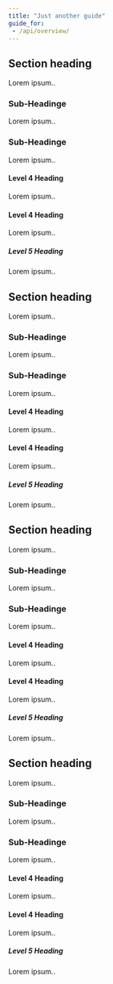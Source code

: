 ```yaml
---
title: "Just another guide"
guide_for:
 - /api/overview/
---
```

## Section heading

Lorem ipsum..

### Sub-Headinge

Lorem ipsum..

### Sub-Headinge

Lorem ipsum..

#### Level 4 Heading

Lorem ipsum..

#### Level 4 Heading

Lorem ipsum..

##### Level 5 Heading

Lorem ipsum..

## Section heading

Lorem ipsum..

### Sub-Headinge

Lorem ipsum..

### Sub-Headinge

Lorem ipsum..

#### Level 4 Heading

Lorem ipsum..

#### Level 4 Heading

Lorem ipsum..

##### Level 5 Heading

Lorem ipsum..

## Section heading

Lorem ipsum..

### Sub-Headinge

Lorem ipsum..

### Sub-Headinge

Lorem ipsum..

#### Level 4 Heading

Lorem ipsum..

#### Level 4 Heading

Lorem ipsum..

##### Level 5 Heading

Lorem ipsum..

## Section heading

Lorem ipsum..

### Sub-Headinge

Lorem ipsum..

### Sub-Headinge

Lorem ipsum..

#### Level 4 Heading

Lorem ipsum..

#### Level 4 Heading

Lorem ipsum..

##### Level 5 Heading

Lorem ipsum..


